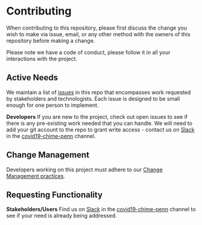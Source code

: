 # Contributing

When contributing to this repository, please first discuss the change you wish to make via issue,
email, or any other method with the owners of this repository before making a change.

Please note we have a code of conduct, please follow it in all your interactions with the project.

## Active Needs

We maintain a list of [issues](https://github.com/codeforphilly/chime/issues) in this repo that encompasses work requested by stakeholders and technologists.  Each issue is designed to be small enough for one person to implement.

**Developers** If you are new to the project, check out open issues to see if there is any pre-existing work needed that you can handle. We will need to add your git account to the repo to grant write access - contact us on [Slack](https://codeforphilly.org/chat) in the [covid19-chime-penn](https://codeforphilly.org/chat?channel=covid19-chime-penn) channel.

## Change Management

Developers working on this project must adhere to our [Change Management practices](https://github.com/CodeForPhilly/chime/master/.github/CHANGEMGMT.md).

## Requesting Functionality

**Stakeholders/Users** Find us on [Slack](https://codeforphilly.org/chat) in the [covid19-chime-penn](https://codeforphilly.org/chat?channel=covid19-chime-penn) channel to see if your need is already being addressed.
